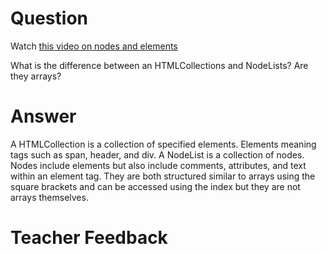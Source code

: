 # Question

Watch [this video on nodes and elements](https://www.youtube.com/watch?v=rhvec8cXLlo)

What is the difference between an HTMLCollections and NodeLists? Are they arrays?

# Answer

A HTMLCollection is a collection of specified elements. Elements meaning tags such as span, header, and div. A NodeList is a collection of nodes. Nodes include elements but also include comments, attributes, and text within an element tag. They are both structured similar to arrays using the square brackets and can be accessed using the index but they are not arrays themselves.

# Teacher Feedback
